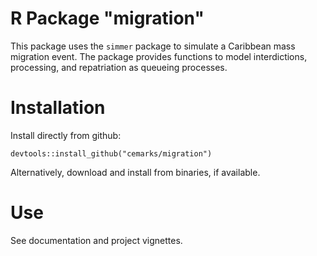 # R Package "migration"

This package uses the `simmer` package to simulate a Caribbean mass migration event.  The package provides functions to model interdictions, processing, and repatriation as queueing processes.  

# Installation

Install directly from github:

```
devtools::install_github("cemarks/migration")
```

Alternatively, download and install from binaries, if available.

# Use

See documentation and project vignettes.
